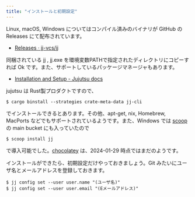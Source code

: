 ```yaml
---
title: "インストールと初期設定"
---
```

Linux, macOS, Windows についてはコンパイル済みのバイナリが GitHub の Releases にて配布されています。

- [Releases · jj-vcs/jj](https://github.com/jj-vcs/jj/releases)

同梱されている jj , jj.exe を環境変数PATHで指定されたディレクトリにコピーすれば Ok です。また、サポートしているパッケージマネージャもあります。

+ [Installation and Setup - Jujutsu docs](https://jj-vcs.github.io/jj/latest/install-and-setup/)

jujutsu は Rust製プロダクトですので、

```
$ cargo binstall --strategies crate-meta-data jj-cli
```

でインストールできるとあります。その他、apt-get, nix, Homebrew, MacPorts などでもサポートされているようです。また、Windows では [scoop](https://scoop.sh) の main bucket にも入っていたので

```
$ scoop install jj
```

で導入可能でした。[chocolatey](https://chocolatey.org) は、2024-01-29 時点ではまだのようです。

インストールができたら、初期設定だけやっておきましょう。Git みたいにユーザ名とメールアドレスを登録しておきます。

```
$ jj config set --user user.name "(ユーザ名)"
$ jj config set --user user.email "(Eメールアドレス)"
```

